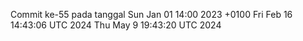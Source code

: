 Commit ke-55 pada tanggal Sun Jan 01 14:00 2023 +0100
Fri Feb 16 14:43:06 UTC 2024
Thu May  9 19:43:20 UTC 2024
